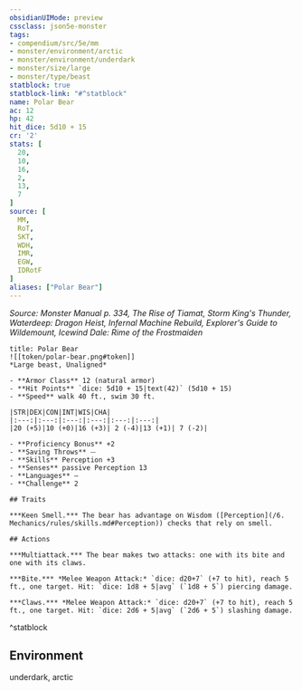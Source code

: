 ```yaml
---
obsidianUIMode: preview
cssclass: json5e-monster
tags:
- compendium/src/5e/mm
- monster/environment/arctic
- monster/environment/underdark
- monster/size/large
- monster/type/beast
statblock: true
statblock-link: "#^statblock"
name: Polar Bear
ac: 12
hp: 42
hit_dice: 5d10 + 15
cr: '2'
stats: [
  20,
  10,
  16,
  2,
  13,
  7
]
source: [
  MM,
  RoT,
  SKT,
  WDH,
  IMR,
  EGW,
  IDRotF
]
aliases: ["Polar Bear"]
---
```

*Source: Monster Manual p. 334, The Rise of Tiamat, Storm King's Thunder, Waterdeep: Dragon Heist, Infernal Machine Rebuild, Explorer's Guide to Wildemount, Icewind Dale: Rime of the Frostmaiden*  

```ad-statblock
title: Polar Bear
![[token/polar-bear.png#token]]
*Large beast, Unaligned*

- **Armor Class** 12 (natural armor)
- **Hit Points** `dice: 5d10 + 15|text(42)` (5d10 + 15) 
- **Speed** walk 40 ft., swim 30 ft.

|STR|DEX|CON|INT|WIS|CHA|
|:---:|:---:|:---:|:---:|:---:|:---:|
|20 (+5)|10 (+0)|16 (+3)| 2 (-4)|13 (+1)| 7 (-2)|

- **Proficiency Bonus** +2
- **Saving Throws** ⏤
- **Skills** Perception +3
- **Senses** passive Perception 13
- **Languages** —
- **Challenge** 2

## Traits

***Keen Smell.*** The bear has advantage on Wisdom ([Perception](/6. Mechanics/rules/skills.md#Perception)) checks that rely on smell.

## Actions

***Multiattack.*** The bear makes two attacks: one with its bite and one with its claws.

***Bite.*** *Melee Weapon Attack:* `dice: d20+7` (+7 to hit), reach 5 ft., one target. Hit: `dice: 1d8 + 5|avg` (`1d8 + 5`) piercing damage.

***Claws.*** *Melee Weapon Attack:* `dice: d20+7` (+7 to hit), reach 5 ft., one target. Hit: `dice: 2d6 + 5|avg` (`2d6 + 5`) slashing damage.
```
^statblock

## Environment

underdark, arctic